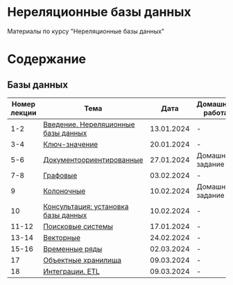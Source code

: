 # Нереляционные базы данных
Материалы по курсу "Нереляционные базы данных"

# Содержание
## Базы данных
| Номер лекции | Тема | Дата | Домашняя работа |
|----------|----------|----------|----------|
| 1-2   | [Введение. Нереляционные базы данных](https://docs.google.com/presentation/d/1CYFktJVvQPCZuuO0VPmZQope7eQRZ2POYzoFlX8LbPE/edit?usp=sharing)   | 13.01.2024   | - |
| 3-4    | [Ключ-значение](https://docs.google.com/presentation/d/16yKCY5Aesj6LEKfLfX5XbB3FfFVcAxGMLk3MqMPb7z8/edit?usp=sharing)   | 20.01.2024   | - |
| 5-6    | [Документоориентированные](https://docs.google.com/presentation/d/1wBDm8L8tqMRhLn4MORJYyYKAgx5GNxUR6OwXoYGUMrQ/edit?usp=sharing)   | 27.01.2024   | Домашнее задание 1 |
| 7-8    | [Графовые](https://docs.google.com/presentation/d/1breVV2A2LgU2Gn3IMfDYCU24JeGoR6mbiP0y4LWWDwI/edit?usp=sharing)   | 03.02.2024   | - |
| 9    | [Колоночные](https://docs.google.com/presentation/d/1vpHtw1s9B6SxfRxUmxkJcWOMhFEN4Oe7i161UxpZcjY/edit?usp=sharing)   | 10.02.2024   | Домашнее задание 2 |
| 10    | [Консультация: установка базы данных](https://docs.google.com/presentation/d/1ZXNwb2PSBzpIPIl2EluauQSOVJ9YQzD-ZuvNue7ED8k/edit?usp=sharing)   | 10.02.2024   | - |
| 11-12    | [Поисковые системы](https://docs.google.com/presentation/d/13lPlQYmBrB5jMwx4PI3gBSuCwV6nuxqtCW08rgNR2sw/edit?usp=sharing)   | 17.01.2024   | - |
| 13-14    | [Векторные](https://docs.google.com/presentation/d/1BasSiKkzCTOjQlAu-47281KzJFfeMALKi92UKq5-81w/edit?usp=sharing)   | 24.02.2024   | - |
| 15-16    | [Временные ряды](https://docs.google.com/presentation/d/1QNC-9XVHmyx3DA9eUMhxUI1rQ8BnLe8sbOHVPjf9zuY/edit?usp=sharing)   | 02.03.2024   | - |
| 17    | [Объектные хранилища](https://docs.google.com/presentation/d/1RZxXbHim8AGEgOH8_j3hILNeqM2Vr-P4DeYKmWFORLs/edit?usp=sharing)   | 09.03.2024   | - |
| 18    | [Интеграции. ETL](https://docs.google.com/presentation/d/1jcAzPWGs401PoV-SwUMe2bLFC7kvVBCyCPcChmF0HQ0/edit?usp=sharing)   | 09.03.2024   | - |
